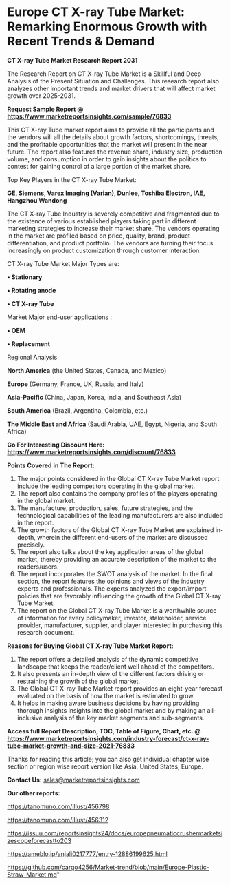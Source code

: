  # Europe CT X-ray Tube Market: Remarking Enormous Growth with Recent Trends & Demand

<strong>CT X-ray Tube Market Research Report 2031</strong>

The Research Report on CT X-ray Tube Market is a Skillful and Deep Analysis of the Present Situation and Challenges. This research report also analyzes other important trends and market drivers that will affect market growth over 2025-2031.

<strong>Request Sample Report @ <a href=https://www.marketreportsinsights.com/sample/76833>https://www.marketreportsinsights.com/sample/76833</a></strong>

This CT X-ray Tube market report aims to provide all the participants and the vendors will all the details about growth factors, shortcomings, threats, and the profitable opportunities that the market will present in the near future. The report also features the revenue share, industry size, production volume, and consumption in order to gain insights about the politics to contest for gaining control of a large portion of the market share.

Top Key Players in the CT X-ray Tube Market:

<strong>GE, Siemens, Varex Imaging (Varian), Dunlee, Toshiba Electron, IAE, Hangzhou Wandong</strong>

The CT X-ray Tube Industry is severely competitive and fragmented due to the existence of various established players taking part in different marketing strategies to increase their market share. The vendors operating in the market are profiled based on price, quality, brand, product differentiation, and product portfolio. The vendors are turning their focus increasingly on product customization through customer interaction.

CT X-ray Tube Market Major Types are:

<strong>• Stationary

• Rotating anode

• CT X-ray Tube</strong>

Market Major end-user applications :

<strong>• OEM

• Replacement</strong>

Regional Analysis

</u><strong><b>North America</b></strong> (the United States, Canada, and Mexico)

<strong><b>Europe </b></strong>(Germany, France, UK, Russia, and Italy)

<strong><b>Asia-Pacific</b></strong> (China, Japan, Korea, India, and Southeast Asia)

<strong><b>South America</b></strong> (Brazil, Argentina, Colombia, etc.)

<strong><b>The Middle East and Africa</b></strong> (Saudi Arabia, UAE, Egypt, Nigeria, and South Africa)

<strong>Go For Interesting Discount Here: <a href=https://www.marketreportsinsights.com/discount/76833>https://www.marketreportsinsights.com/discount/76833</a></strong>

<strong>Points Covered in The Report:</strong>
<ol>
  <li>The major points considered in the Global CT X-ray Tube Market report include the leading competitors operating in the global market.</li>
  <li>The report also contains the company profiles of the players operating in the global market.</li>
  <li>The manufacture, production, sales, future strategies, and the technological capabilities of the leading manufacturers are also included in the report.</li>
  <li>The growth factors of the Global CT X-ray Tube Market are explained in-depth, wherein the different end-users of the market are discussed precisely.</li>
  <li>The report also talks about the key application areas of the global market, thereby providing an accurate description of the market to the readers/users.</li>
  <li>The report incorporates the SWOT analysis of the market. In the final section, the report features the opinions and views of the industry experts and professionals. The experts analyzed the export/import policies that are favorably influencing the growth of the Global CT X-ray Tube Market.</li>
  <li>The report on the Global CT X-ray Tube Market is a worthwhile source of information for every policymaker, investor, stakeholder, service provider, manufacturer, supplier, and player interested in purchasing this research document.</li>
</ol>
<strong>Reasons for Buying Global CT X-ray Tube Market Report:</strong>

<ol>
  <li>The report offers a detailed analysis of the dynamic competitive landscape that keeps the reader/client well ahead of the competitors.</li>
  <li>It also presents an in-depth view of the different factors driving or restraining the growth of the global market.</li>
  <li>The Global CT X-ray Tube Market report provides an eight-year forecast evaluated on the basis of how the market is estimated to grow.</li>
  <li>It helps in making aware business decisions by having providing thorough insights insights into the global market and by making an all-inclusive analysis of the key market segments and sub-segments.</li>
</ol>
<strong>Access full Report Description, TOC, Table of Figure, Chart, etc. @ <a href=https://www.marketreportsinsights.com/industry-forecast/ct-x-ray-tube-market-growth-and-size-2021-76833>https://www.marketreportsinsights.com/industry-forecast/ct-x-ray-tube-market-growth-and-size-2021-76833</a></strong>


Thanks for reading this article; you can also get individual chapter wise section or region wise report version like Asia, United States, Europe.

<strong>Contact Us:</strong>
sales@marketreportsinsights.com

<strong>Our other reports:</strong>

<a href=https://tanomuno.com/illust/456798>https://tanomuno.com/illust/456798</a>

<a href=https://tanomuno.com/illust/456312>https://tanomuno.com/illust/456312</a>

<a href=https://issuu.com/reportsinsights24/docs/europepneumaticcrushermarketsizescopeforecastto203>https://issuu.com/reportsinsights24/docs/europepneumaticcrushermarketsizescopeforecastto203</a>

<a href=https://ameblo.jp/anjali0217777/entry-12886199625.html>https://ameblo.jp/anjali0217777/entry-12886199625.html</a>

<a href=https://github.com/cargo4256/Market-trend/blob/main/Europe-Plastic-Straw-Market.md>https://github.com/cargo4256/Market-trend/blob/main/Europe-Plastic-Straw-Market.md</a>"
